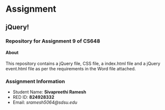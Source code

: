 # Assignment 

## jQuery!

### Repository for Assignment 9 of CS648

#### About

This repository contains a jQuery file, CSS file, a index.html file and a jQuery event.html file as per the requirements in the Word file attached. 


### Assignment Information

* Student Name: **Sivapreethi Ramesh**
* RED ID: **824928332**
* Email: _sramesh5064@sdsu.edu_
 
